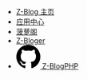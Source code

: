 - [Z-Blog 主页](https://www.zblogcn.com/ "Z-Blog & ZBlogPHP官方网站——开源免费、小巧强大的博客程序与CMS建站系统")
- [应用中心](https://app.zblogcn.com/ "Z-Blog 应用中心 - Z-Blog & Z-BlogPHP 应用大本营，提供免费与收费的 Z-Blog & Z-BlogPHP 主题、模板和插件的下载")
- [菠萝阁](https://blog.zblogcn.com/)
- [Z-Bloger](https://bbs.zblogcn.com/)
- [![github](svg/github.svg) Z-BlogPHP](https://github.com/zblogcn/zblogphp "zblogcn/zblogphp: Z-BlogPHP博客程序")
